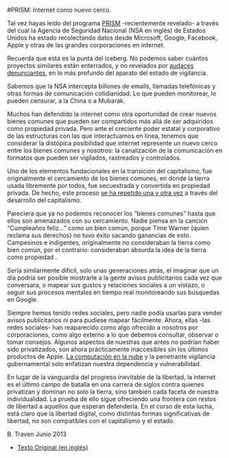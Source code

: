 #PRISM: Internet como nuevo cerco.


Tal vez hayas leído del programa [PRISM](http://www.theguardian.com/world/2013/jun/06/us-tech-giants-nsa-data) -recientemente revelado- a través del cual la Agencia de Seguridad Nacional (NSA en inglés) de Estados Unidos ha estado recolectando datos desde Microsoft, Google, Facebook, Apple y otras de las grandes corporaciones en internet.

Recuerda que esta es la punta del iceberg. No podemos saber cuántos proyectos similares están enterrados, y no revelados por [audaces denunciantes](http://www.theguardian.com/world/2013/jun/09/edward-snowden-nsa-whistleblower-surveillance), en lo más profundo del aparato del estado de vigilancia.

Sabemos que la NSA intercepta billones de emails, llamadas telefónicas y otras formas de comunicación cotidianidad. Lo que pueden monitorear, lo pueden censurar, a la China o a Mubarak.

Muchos han defendido la internet como otra oportunidad de crear nuevos bienes comunes que pueden ser compartidos más allá de ser adquiridos como propiedad privada. Pero ante el creciente poder estatal y corporativo de las estructuras con las que interactuamos en línea, tenemos que considerar la distópica posibilidad que internet represente un nuevo cerco entre los bienes comunes y nosotros: la canalización de la comunicación en formatos que pueden ser vigilados, rastreados y controlados.

Uno de los elementos fundacionales en la transición del capitalismo, fue originalmente el cercamiento de los bienes comunes, en donde la tierra usada libremente por todos, fue secuestrada y convertida en propiedad privada. De hecho, este proceso [se ha repetido una y otra vez](http://www.twnside.org.sg/title/com-cn.htm) a través del desarrollo del capitalismo.

Pareciera que ya no podemos reconocer los “bienes comunes” hasta que ellos son amenazados con su cercamiento. Nadie piensa en la canción “Cumpleaños feliz…” como un bien común, porque Time Warner (quien reclama sus derechos) no tuvo éxito sacando ganancias de esto. Campesinos e indigentes, originalmente no consideraban la tierra como bien común, por el contrario: consideraban absurda la idea de la tierra como propiedad .

Sería similarmente difícil, solo unas generaciones atrás, el imaginar que un día podría ser posible mostrarle a la gente avisos publicitarios cada vez que conversara, o mapear sus gustos y relaciones sociales a un vistazo, o seguir sus procesos mentales en tiempo real monitoreando sus búsquedas en Google.

Siempre hemos tenido redes sociales, pero nadie podía usarlas para vender avisos publicitarios ni para pudiese mapear fácilmente. Ahora, ellas -las redes sociales- han reaparecido como algo ofrecido a nosotros por corporaciones, como algo externo a lo que debemos consultar, observar o tomar consejos. Algunos aspectos de nuestras que antes no podrían haber sido privatizados, son ahora prácticamente inaccesibles sin los últimos productos de Apple. [La computación en la nube](http://www.theguardian.com/technology/2008/sep/29/cloud.computing.richard.stallman) y la penetrante vigilancia gubernamental solo enfatizan nuestra dependencia y vulnerabilidad. 

En lugar de la vanguardia del progreso inevitable de la libertad, la internet es el último campo de batalla en una carrera de siglos contra quienes privatizan y dominan no solo la tierra, sino también cada faceta de nuestra individualidad. La prueba de ello sigue ofreciendo una frontera con restos de libertad a aquellos que esperan defenderla. En el curso de esta lucha, está claro que la libertad digital, como distintas formas significativas de libertad, no son compatibles con el capitalismo y el estado.

B. Traven
Junio 2013

* [Texto Original (en inglés)](http://www.crimethinc.com/blog/2013/06/10/prism-the-internet-as-new-enclosure/)

